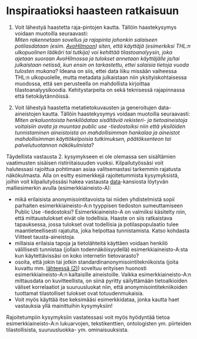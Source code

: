 Inspiraatioksi haasteen ratkaisuun
==================================

1. Voit lähestyä haastetta raja-pintojen kautta. Tällöin haastekysymys voidaan
muotoilla seuraavasti: <br>
_Miten rakennetaan sovellus ja rajapinta johonkin salaiseen potilasdataan (esim.
[AvoHilmoon](http://fi.opasnet.org/fi/AvoHILMO)) siten, että käyttäjä
(esimerkiksi THL:n ulkopuolinen lääkäri tai tutkija) voi kehittää tilastoanalyysin,
joka ajetaan suoraan AvoHilmossa ja
tulokset annetaan käyttäjälle ja/tai julkaistaan netissä, kun ensin on tarkastettu,
ettei salaisia tietoja vuoda tulosten mukana_? Ideana on siis, ettei
data liiku missään vaiheessa THL:n ulkopuolelle, mutta metadata julkaistaan
niin yksityiskohtaisessa muodossa, että sen perusteella on mahdollista
kirjoittaa tilastoanalyysikoodia. Kehitystarpeita on sekä teknisessä
rajapinnassa että tietokäytännöissä.

2. Voit lähestyä haastetta metatietokuvausten ja generoitujen data-aineistojen
kautta. Tällöin haastekysymys voidaan muotoilla seuraavasti: <br>
_Miten arkaluontoista henkilödataa sisältäviä rekisteri- ja tietoaineistoja
voitaisiin avata ja muuntaa public use -tiedostoiksi niin että yksilöiden
tunnistaminen aineistoista on mahdollisimman hankalaa ja aineistot
mahdollisimman käyttökelpoisia tutkimuksen, päätöksenteon tai palvelutuotannon
näkökulmista_?

Täydellista vastausta 2. kysymykseen ei ole olemassa sen sisältämien
vaatimusten sisäisen ristiriitaisuuden vuoksi. Kilpailutyössäsi voit
halutessasi rajoittua pohtimaan asiaa valitsemastasi tarkemmin rajatusta
näkökulmasta. Alla on esitty esimerkkejä rajoitetummista kysymyksistä, joihin
voit kilpailutyössäsi hakea vastausta [data](https://github.com/apps4finland/haaste-anonymisointi/blob/master/data)-kansiosta löytyvän malliesimerkin
avulla (esimerkkiaineisto-A):

- mikä erilaisista anonymisointitavoista tai niiden yhdistelmistä sopii
parhaiten esimerkkiaineisto-A:n tyyppisen tiedoston sumeuttamiseen
Public Use -tiedostoksi?
Esimerkkiaineisto-A on valmiiksi käsitelty niin, että mittaustulokset eivät
ole todellisia. Haaste on siis ratkaistava tapauksessa, jossa tulokset ovat
todellisia ja potilaspopulaatio tulee maantieteellisesti rajatulta, joka
helpottaa tunnistamista. Katso kohdasta Viitteet tausta-aineistoja.
- millaisia erilaisia tapoja ja tietolähteitä käyttäen voidaan henkilö
välillisesti tunnistaa (jollain todennäköisyydellä) esimerkkiaineisto-A:sta
kun käytettävissäsi on koko internetin tietovarasto?
- osoita, että jokin tai jotkin standardinanonymisointitekniikoista (joita
kuvattu mm. [lähteessä (2)](https://github.com/apps4finland/haaste-anonymisointi/blob/master/data/linkkeja.md))
soveltuu erityisen huonosti esimerkkiaineisto-A:n
kaltaisille aineistoille. Vaikka esimerkkiaineisto-A:n mittausdata on
kuvitteellista, on siinä pyritty säilyttämään tietoalkioiden väliset korrelaatiot
ja suuruusluokat niin, että anonymisointitekniikoiden tuottamat tilastolliset
tulokset ovat totuudenmukaisia.
- Voit myös käyttää itse keksimääsi esimerkkidataa, jonka kautta haet vastauksia
yllä mainittuihin kysymyksiin!

Rajoitetumpiin kysymyksiin vastatessasi voit myös hyödyntää tietoa
esimerkkiaineisto-A:n lukuarvojen, tekstikenttien, ontologisten ym. piirteiden
tilastollisista, suuruusluokka- ym. ominaisuuksista. 
